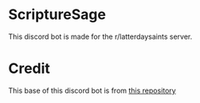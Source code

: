 # ScriptureSage
This discord bot is made for the r/latterdaysaints server. 

# Credit
This base of this discord bot is from [this repository](https://github.com/ItsJonathanJ/Advanced-DiscordJS-Bot-Template)
